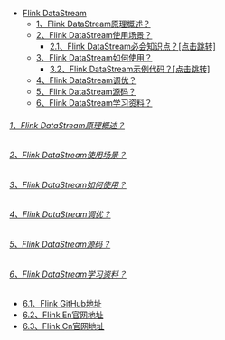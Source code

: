 * [Flink DataStream]()
    - [1、Flink DataStream原理概述？]()
    - [2、Flink DataStream使用场景？]()
        - [2.1、Flink DataStream必会知识点？[点击跳转]](../../../../../bigdata-project/src/main/doc/flinkstreaming.md)
    - [3、Flink DataStream如何使用？]()
        - [3.2、Flink DataStream示例代码？[点击跳转]](../../scala/com/libin/data/flink/streaming)
    - [4、Flink DataStream调优？]()
    - [5、Flink DataStream源码？]()
    - [6、Flink DataStream学习资料？]()

###### [1、Flink DataStream原理概述？]()

###### [2、Flink DataStream使用场景？]()

###### [3、Flink DataStream如何使用？]()

###### [4、Flink DataStream调优？]()

###### [5、Flink DataStream源码？]()

###### [6、Flink DataStream学习资料？]()
* [6.1、Flink GitHub地址](https://github.com/apache/flink)
* [6.2、Flink En官网地址](https://flink.apache.org/)
* [6.3、Flink Cn官网地址](https://nightlies.apache.org/flink/flink-docs-stable/zh/)
